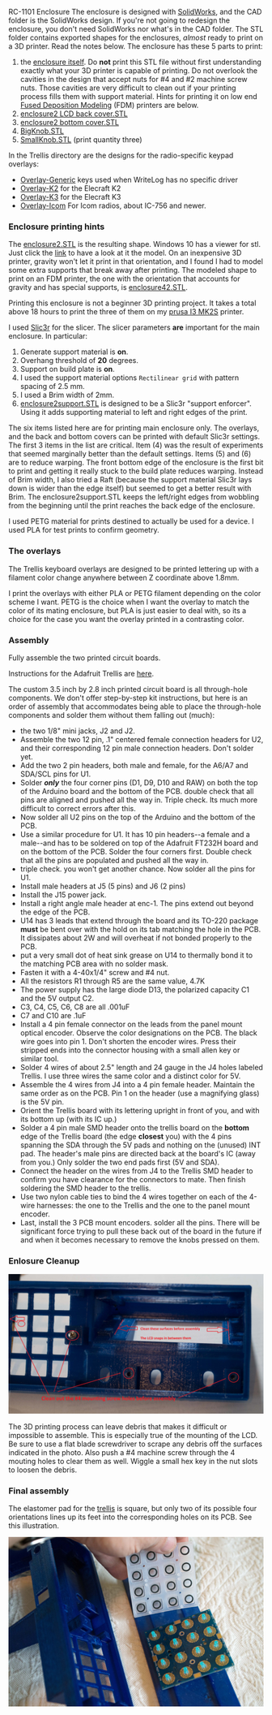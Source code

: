RC-1101 Enclosure
The enclosure is designed with <a href='solidworks.com'>SolidWorks</a>, and the CAD folder is
the SolidWorks design. If you're not going to redesign the enclosure, you
don't need SolidWorks nor what's in the CAD folder. The STL folder contains exported shapes for the enclosures,
<i>almost</i> ready to print on a 3D printer. 
Read the notes below.
The enclosure has these 5 parts to print:
<ol>
	<li>the <a href='STL/enclosure2.STL'>enclosure itself</a>. Do <b>not</b> print this STL file without first 
	understanding exactly what your 3D printer is
       	capable of printing. Do not overlook the cavities
	in the design that accept nuts for #4 and #2 machine screw nuts. Those cavities are very difficult to clean out if your printing
	process fills them with support material. Hints for printing it on low end
	<a href='https://en.wikipedia.org/wiki/Fused_filament_fabrication#Fused_deposition_modeling'>Fused Deposition Modeling</a> (FDM) printers are below.
	<li><a href='STL/enclosure2 LCD back cover.STL'>enclosure2 LCD back cover.STL</a>
	<li><a href='STL/enclosure2 bottom cover.STL'>enclosure2 bottom cover.STL</a>
	<li><a href='STL/BigKnob.STL'>BigKnob.STL</a>
	<li><a href='STL/SmallKnob.STL'>SmallKnob.STL</a> (print quantity three)
</ol>

In the Trellis directory are the designs for the radio-specific
keypad overlays:
<ul>
	<li><a href='STL/Overlay-Generic.STL'>Overlay-Generic</a> keys used when WriteLog has no specific driver
	<li><a href='STL/Overlay-K2.STL'>Overlay-K2</a> for the Elecraft K2
	<li><a href='STL/Overlay-K3.STL'>Overlay-K3</a> for the Elecraft K3
	<li><a href='STL/Overlay-Icom.STL'>Overlay-Icom</a> For Icom radios, about IC-756 and newer.
</ul>
<h3>Enclosure printing hints</h3>
The <a href='STL/enclosure2.STL'>enclosure2.STL</a> is the resulting shape. 
Windows 10 has a viewer for stl. Just click the <a href='STL/enclosure2.STL'>link</a> 
to have a look at it the model. 
On an inexpensive 3D printer, gravity won't let it print in that orientation, and I found I had to model some extra 
supports that break away
after printing. The modeled shape to print on an FDM printer, the one with the orientation that accounts for gravity and
has special supports, is <a href='STL/enclosure42.STL'>enclosure42.STL</a>. 

<p>Printing this enclosure is not a beginner 3D printing project. It takes a total above 18 hours to print the three of them on my 
<a href='http://prusa3d.com'>prusa I3 MK2S</a> printer. </p>

<p>I used <a href='http://slic3r.org'>Slic3r</a> for the slicer. The slicer parameters <b>are</b> important for 
the main enclosure. In particular:</p>
<ol>
	<li>Generate support material is <b>on</b>.</li>
	<li>Overhang threshold of <b>20</b> degrees.</li>
	<li>Support on build plate is <b>on</b>.</li>
	<li>I used the support material options <code>Rectilinear grid</code> with pattern spacing of 2.5 mm.</li>
        <li>I used a Brim width of 2mm. </li>
        <li><a href='STL/enclosure2support.STL'>enclosure2support.STL</a> is designed to be a Slic3r "support enforcer". Using it adds supporting
material to left and right edges of the print.
</li>
</ol>
<p>The six items listed here are for printing main enclosure only. The overlays, and the back and bottom covers can
be printed with default Slic3r settings. The first 3 items in the list are critical. Item (4) 
was the result of experiments that seemed marginally better than the default settings. Items (5) and (6) 
are to reduce warping. The front bottom edge of the enclosure is the first bit to print
and getting it really stuck to the build plate reduces warping. Instead of Brim width, I also tried
a Raft (because the support material Slic3r lays down is wider than the edge itself) but seemed
to get a better result with Brim. The enclosure2support.STL keeps the left/right edges from wobbling
from the beginning until the print reaches the back edge of the enclosure.</p>
I used PETG material for prints destined to actually be used for a device. I used PLA for test prints to 
confirm geometry. 
<h3>The overlays</h3>
<p>The Trellis keyboard overlays are designed to be printed lettering up with a filament color change anywhere
between Z coordinate above 1.8mm.</p> I print the overlays with either PLA or PETG filament depending on the color scheme
I want. PETG is the choice when I want the overlay to match the color of its mating enclosure, but PLA is just
easier to deal with, so its a choice for the case you want the overlay printed in a contrasting color.
<h3>Assembly</h3>
<p>
Fully assemble the two printed circuit boards. </p>
<p>Instructions for the Adafruit Trellis are
<a href='https://learn.adafruit.com/adafruit-trellis-diy-open-source-led-keypad/adding-leds'>here</a>.</p>
<p>The custom 3.5 inch by 2.8 inch printed circuit board is all through-hole components. We don't
offer step-by-step kit instructions, but here is an order of assembly that accommodates being able to
place the through-hole components and solder them without them falling out (much):</p>
<ul>
	<li>the two 1/8" mini jacks, J2 and J2.
	<li>Assemble the two 12 pin, .1" centered female connection headers for U2, and their corresponding
       12 pin male connection headers. Don't solder yet.
       <li>Add the two 2 pin headers, both male and female, for the A6/A7 and SDA/SCL pins for U1.
       <li>Solder <i><b>only</b></i> the four corner pins (D1, D9, D10 and RAW) on both the top of the Arduino board
and the bottom of the PCB. double check that all pins are aligned and pushed all the way in. 
Triple check. Its much more difficult to correct errors after this.
<li>Now solder all U2 pins on the top of the Arduino and the bottom of the PCB.
<li>Use a similar procedure for U1. It has 10 pin headers--a female and a male--and has to be soldered
on top of the Adafruit FT232H board and on the bottom of the PCB. Solder the four corners first.
Double check that all the pins are populated and pushed all the way in.
<li>triple check. you won't get another chance. Now solder all the pins for U1.
<li>Install male headers at J5 (5 pins) and J6 (2 pins)
<li>Install the J15 power jack.
<li>Install a right angle male header at enc-1. The pins extend out beyond the edge of the PCB.
<li>U14 has 3 leads that extend through the board and its TO-220 package <b>must</b> be bent over 
with the hold on its tab matching the hole in the PCB. It dissipates about 2W and will 
overheat if not bonded properly to the PCB.
<li>put a very small dot of heat sink grease on U14 to thermally bond it to the matching PCB
area with no solder mask.
<li>Fasten it with a 4-40x1/4" screw and #4 nut. 
<li>All the resistors R1 through R5 are the same value, 4.7K
<li>The power supply has the large diode D13, the polarized capacity C1 and the 5V output C2.
<li>C3, C4, C5, C6, C8 are all .001uF
<li>C7 and C10 are .1uF
<li>Install a 4 pin female connector on the leads from the panel mount optical encoder.
Observe the color designations on the PCB. The black wire goes into pin 1.
Don't shorten the encoder wires. Press their
stripped ends into the connector housing with a small allen key or similar tool.
<li>Solder 4 wires of about 2.5" length and 24 gauge in the J4 holes labeled Trellis.
I use three wires the same color and a distinct color for 5V.  
<li>Assemble the 4 wires from J4 into a 4 pin female header. Maintain the same order as on
the PCB. Pin 1 on the header (use a magnifying glass) is the 5V pin.
<li>Orient the Trellis board with its lettering upright in front of you, and with its bottom
up (with its IC up.)
<li>Solder a 4 pin male SMD header onto the trellis board on the <b>bottom</b> edge of the Trellis board
(the edge <b>closest</b> you) with the 4 pins spanning the SDA through the 5V pads and nothing
on the (unused) INT pad. The header's male pins are directed back at the board's IC (away
from you.) Only solder the two end pads first (5V and SDA).
<li>Connect the header on the wires from J4 to the Trellis SMD header to confirm you have
clearance for the connectors to mate. Then finish soldering the SMD header to the trellis.
<li>Use two nylon cable ties to bind the 4 wires together on each of the 4-wire harnesses:
the one to the
Trellis and the one to the panel mount encoder.
<li>Last, install the 3 PCB mount encoders. solder all the pins. There will be significant
force trying to pull these back out of the board in the future if and when it becomes necessary to remove
the knobs pressed on them.
</ul>

<h3>Enlosure Cleanup</h3>
<p align='center'><img alt='EnclosureBottomCleanup.jpg' src='EnclosureBottomCleanup.jpg'/></p>
The 3D printing process can leave debris that makes it difficult or impossible to assemble. This
is especially true of the mounting of the LCD. Be sure to use a flat blade screwdriver to
scrape any debris off the surfaces indicated in the photo. Also push a #4 machine screw 
through the 4 mouting holes to clear them as well. Wiggle a small hex key in the nut
slots to loosen the debris.

<h3>Final assembly</h3>
The elastomer pad for the <a href='https://learn.adafruit.com/adafruit-trellis-diy-open-source-led-keypad'>trellis</a> is square, but only two of its possible four orientations lines up its feet into the corresponding holes on its PCB. See this illustration. 
<p align='center'><img alt="ElastomerOrientation.jpg" src='ElastomerOrientation.jpg'/></p>
